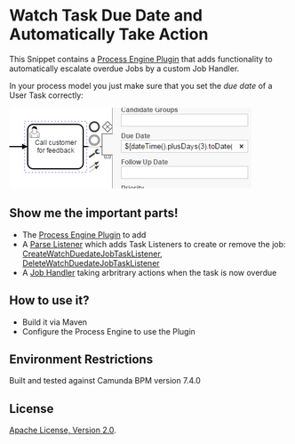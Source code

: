Watch Task Due Date and Automatically Take Action
======================

This Snippet contains a [Process Engine Plugin](https://docs.camunda.org/manual/latest/user-guide/process-engine/process-engine-plugins/) that adds functionality to automatically escalate overdue Jobs by a custom Job Handler.

In your process model you just make sure that you set the *due date* of a User Task correctly:

![Set Due Date for User Tasks using Camunda Modeler](dueDate.png)


Show me the important parts!
----------------------------

* The [Process Engine Plugin](src/main/java/com/camunda/demo/task/escalation/WatchUserTaskDueDateProcessEnginePlugin.java) to add
* A [Parse Listener](src/main/java/com/camunda/demo/task/escalation/AddWatchDuedateParseListener.java) which adds Task Listeners to create or remove the job: [CreateWatchDuedateJobTaskListener](src/main/java/com/camunda/demo/task/escalation/CreateWatchDuedateJobTaskListener.java), [DeleteWatchDuedateJobTaskListener](src/main/java/com/camunda/demo/task/escalation/DeleteWatchDuedateJobTaskListener.java)
* A [Job Handler](src/main/java/com/camunda/demo/task/escalation/UserTaskOverdueJobHandler.java) taking arbritrary actions when the task is now overdue

How to use it?
--------------

* Build it via Maven
* Configure the Process Engine to use the Plugin

Environment Restrictions
------------------------

Built and tested against Camunda BPM version 7.4.0


License
-------

[Apache License, Version 2.0](http://www.apache.org/licenses/LICENSE-2.0).